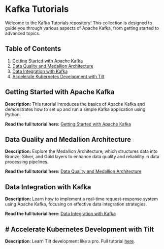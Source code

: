 # Kafka Tutorials

Welcome to the Kafka Tutorials repository! This collection is designed to guide you through various aspects of Apache Kafka, from getting started to advanced topics.

## Table of Contents

1. [Getting Started with Apache Kafka](#getting-started-with-apache-kafka)
2. [Data Quality and Medallion Architecture](#data-quality-and-medallion-architecture)
3. [Data Integration with Kafka](#data-integration-with-kafka)
4. [Accelerate Kubernetes Development with Tilt](https://github.com/calebebrim/kafka-tutorials/tree/main/004-tiltdevelopment)

## Getting Started with Apache Kafka

**Description:** This tutorial introduces the basics of Apache Kafka and demonstrates how to set up and run a simple Kafka application using Python.

**Read the full tutorial here:** [Getting Started with Apache Kafka](https://www.linkedin.com/pulse/getting-started-apache-kafka-python-calebe-elias-ribeiro-brim-mlvlf/)

## Data Quality and Medallion Architecture

**Description:** Explore the Medallion Architecture, which structures data into Bronze, Silver, and Gold layers to enhance data quality and reliability in data processing pipelines.

**Read the full tutorial here:** [Data Quality and Medallion Architecture](https://www.linkedin.com/pulse/medallion-architecture-bronze-silver-gold-layers-ribeiro-brim-8rmaf/)

## Data Integration with Kafka

**Description:** Learn how to implement a real-time request-response system using Apache Kafka, focusing on effective data integration strategies.

**Read the full tutorial here:** [Data Integration with Kafka](https://www.linkedin.com/pulse/002-real-time-request-response-system-kafka-ribeiro-brim-wu71f/)

## # Accelerate Kubernetes Development with Tilt

**Description**: Learn Tilt development like a pro. Full tutorial [here](https://github.com/calebebrim/kafka-tutorials/tree/main/004-tiltdevelopment).

